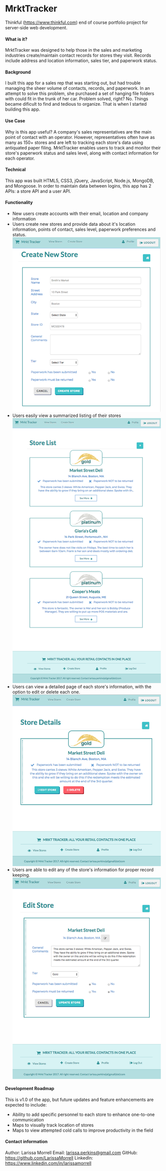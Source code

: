 # MrktTracker #

Thinkful (https://www.thinkful.com) end of course portfolio project for server-side web development.

#### What is it? ####
MrktTracker was designed to help those in the sales and marketing industries create/maintain contact records for stores they visit. Records include address and location information, sales tier, and paperwork status.

#### Background ####
I built this app for a sales rep that was starting out, but had trouble managing the sheer volume of contacts, records, and paperwork. In an attempt to solve this problem, she purchased a set of hanging file folders with could fit in the trunk of her car. Problem solved, right? No. Things became dificult to find and tedious to organize. That is when I started building this app.

#### Use Case ####
Why is this app useful? A company's sales representatives are the main point of contact with an operator. However, representatives often have as many as 150+ stores and are left to tracking each store's data using antiquated paper filing. MrktTracker enables users to track and monitor their store's paperwork status and sales level, along with contact information for each operator.

#### Technical ####
This app was built HTML5, CSS3, jQuery, JavaScript, Node.js, MongoDB, and Mongoose. In order to maintain data between logins, this app has 2 APIs: a store API and a user API.

#### Functionality ####
 * New users create accounts with their email, location and company information
 * Users create new stores and provide data about it's location information, points of contact, sales level, paperwork preferences and status.
 ![screenshot of create store](./screenshots/createstore.png)
 * Users easily view a summarized listing of their stores
 ![screenshot of list of stores](./screenshots/storelist.png)
 * Users can view a detailed page of each store's information, with the option to edit or delete each one.
 ![screenshot of detailed store view](./screenshots/storedetail.png)
 * Users are able to edit any of the store's information for proper record keeping.
 ![screenshot of editing store](./screenshots/editstore.png)

#### Development Roadmap ####
This is v1.0 of the app, but future updates and feature enhancements are expected to include:
 * Ability to add specific personnel to each store to enhance one-to-one communication
 * Maps to visually track location of stores
 * Maps to view attempted cold calls to improve productivity in the field

#### Contact information ####
Author: Larissa Morrell
Email: larissa.perkins@gmail.com
GitHub: https://github.com/LarissaMorrell
LinkedIn: https://www.linkedin.com/in/larissamorrell
